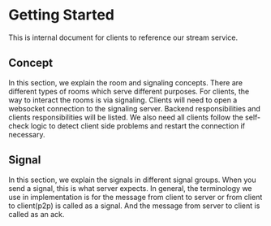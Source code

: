 # Getting Started

This is internal document for clients to reference our stream service.

## Concept

In this section, we explain the room and signaling concepts. There are different types of rooms which serve different purposes. For clients, the way to interact the rooms is via signaling. Clients will need to open a websocket connection to the signaling server. Backend responsibilities and clients responsibilities will be listed. We also need all clients follow the self-check logic to detect client side problems and restart the connection if necessary. 

## Signal

In this section, we explain the signals in different signal groups. When you send a signal, this is what server expects. In general, the terminology we use in implementation is for the message from client to server or from client to client(p2p) is called as a signal. And the message from server to client is called as an ack.
